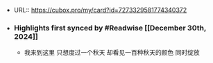 - URL:: https://cubox.pro/my/card?id=7273329581774340372
- ### Highlights first synced by #Readwise [[December 30th, 2024]]
    - 我来到这里
      只想度过一个秋天
      却看见一百种秋天的颜色
      同时绽放
